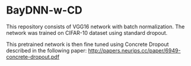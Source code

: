 # BayDNN-w-CD
This repository consists of VGG16 network with batch normalization. The network was trained on 
CIFAR-10 dataset using standard dropout.

This pretrained network is then fine tuned using Concrete Dropout described in the following paper:
http://papers.neurips.cc/paper/6949-concrete-dropout.pdf

